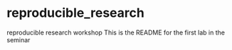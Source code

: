 # reproducible_research
reproducible research workshop
This is the README for the first lab in the seminar
